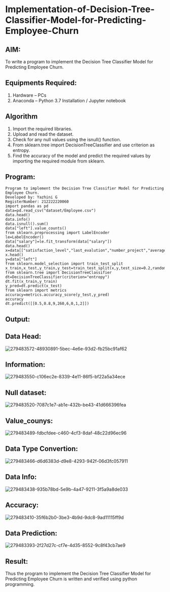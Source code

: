 # Implementation-of-Decision-Tree-Classifier-Model-for-Predicting-Employee-Churn

## AIM:
To write a program to implement the Decision Tree Classifier Model for Predicting Employee Churn.

## Equipments Required:
1. Hardware – PCs
2. Anaconda – Python 3.7 Installation / Jupyter notebook

## Algorithm
1. Import the required libraries.
2. Upload and read the dataset.
3. Check for any null values using the isnull() function.
4. From sklearn.tree import DecisionTreeClassifier and use criterion as entropy.
5. Find the accuracy of the model and predict the required values by importing the 
   required module from sklearn.
## Program:
```
Program to implement the Decision Tree Classifier Model for Predicting Employee Churn.
Developed by: Yazhini G
RegisterNumber: 212222220060
import pandas as pd
data=pd.read_csv("dataset/Employee.csv")
data.head()
data.info()
data.isnull().sum()
data["left"].value_counts()
from sklearn.preprocessing import LabelEncoder
le=LabelEncoder()
data["salary"]=le.fit_transform(data["salary"])
data.head()
x=data[["satisfaction_level","last_evalution","number_project","average_montly_hours","time_spend_company","work_accident","promotion_last_5years","salary"]]
x.head()
y=data["left"]
from sklearn.model_selection import train_test_split
x_train,x_test,y_train,y_test=train_test_split(x,y,test_size=0.2,random_state=100)
from sklearn.tree import DecisionTreeClassifier
dt=DecisionTreeClassifier(criterion="entropy")
dt.fit(x_train,y_train)
y_pred=dt.predict(x_test)
from sklearn import metrics
accuracy=metrics.accuracy_score(y_test,y_pred)
accuracy
dt.predict([[0.5,0.8,9,260,6,0,1,2]])

```
## Output:

## Data Head:
![279483572-48930891-5bec-4e6e-93d2-fb25bc91af62](https://github.com/Yazhini-G/Implementation-of-Decision-Tree-Classifier-Model-for-Predicting-Employee-Churn/assets/120244201/0c330578-f471-419d-a7d5-14fdfa625602)

## Information:
![279483550-c106ec2e-8339-4e11-86f5-bf22a5a34ece](https://github.com/Yazhini-G/Implementation-of-Decision-Tree-Classifier-Model-for-Predicting-Employee-Churn/assets/120244201/bcd81662-cf1e-4b3f-a4d5-92dc27ea7143)

## Null dataset:
![279483520-7087c1e7-ab1e-432b-be43-41d666396fea](https://github.com/Yazhini-G/Implementation-of-Decision-Tree-Classifier-Model-for-Predicting-Employee-Churn/assets/120244201/b695b1bc-fe6f-4684-af98-de46a0b30aaa)

## Value_counys:
![279483489-fdbcfdee-c460-4cf3-8daf-48c22d96ec96](https://github.com/Yazhini-G/Implementation-of-Decision-Tree-Classifier-Model-for-Predicting-Employee-Churn/assets/120244201/39bf458e-0697-493a-a5b4-1347f47eeace)

## Data Type Convertion:
![279483466-d6d6383d-d9e8-4293-942f-06d3fc057911](https://github.com/Yazhini-G/Implementation-of-Decision-Tree-Classifier-Model-for-Predicting-Employee-Churn/assets/120244201/33ff816b-f418-442a-b69c-05deb62bfa58)

## Data Info:
![279483438-935b78bd-5e9b-4a47-9211-3f5a9a8de033](https://github.com/Yazhini-G/Implementation-of-Decision-Tree-Classifier-Model-for-Predicting-Employee-Churn/assets/120244201/c72ced00-745a-490b-8bea-9e738ab6ace3)

## Accuracy:
![279483410-35f6b2b0-3be3-4b9d-9dc8-9ad11115ff9d](https://github.com/Yazhini-G/Implementation-of-Decision-Tree-Classifier-Model-for-Predicting-Employee-Churn/assets/120244201/b289385a-ede4-4c6c-9261-e8c306d19d75)

## Data Prediction:
![279483393-2f27d27c-cf7e-4d35-8552-9c8f43cb7ae9](https://github.com/Yazhini-G/Implementation-of-Decision-Tree-Classifier-Model-for-Predicting-Employee-Churn/assets/120244201/ae2391b5-16d6-4a60-9366-18dff8b30d43)

## Result:
Thus the program to implement the  Decision Tree Classifier Model for Predicting Employee Churn is written and verified using python programming.
